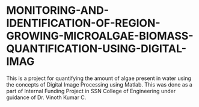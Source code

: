 # MONITORING-AND-IDENTIFICATION-OF-REGION-GROWING-MICROALGAE-BIOMASS-QUANTIFICATION-USING-DIGITAL-IMAG
This is a project for quantifying the amount of algae present in water using the concepts of Digital Image Processing using Matlab. This was done as a part of Internal Funding Project in SSN College of Engineering under guidance of Dr. Vinoth Kumar C.
